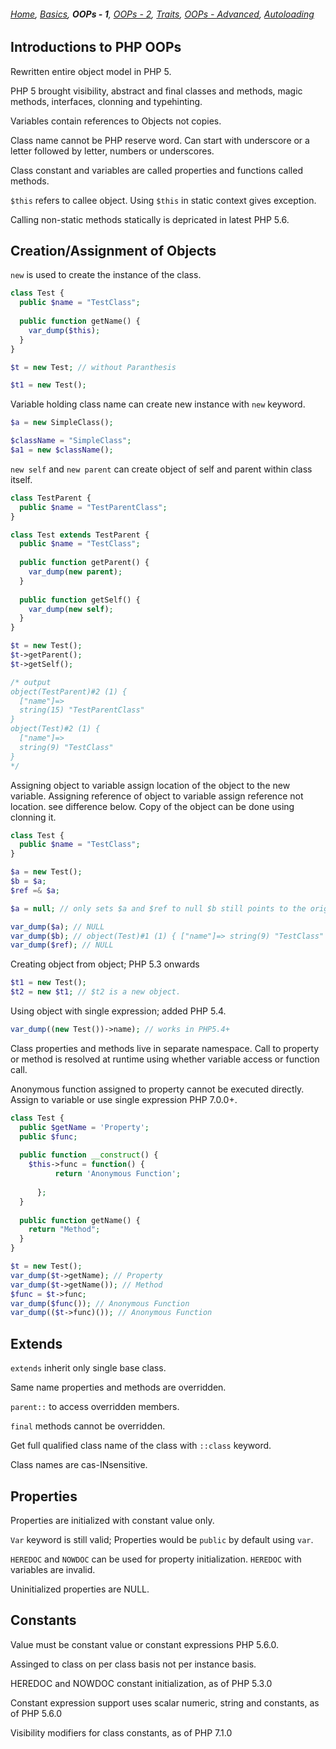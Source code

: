 ###### *[Home](https://tashbalrai.github.io)*, [Basics](https://tashbalrai.github.io/php/basics.html), **OOPs - 1**, [OOPs - 2](https://tashbalrai.github.io/php/oops/basics2.html), [Traits](https://tashbalrai.github.io/php/oops/traits.html), [OOPs - Advanced](https://tashbalrai.github.io/php/oops/advanced.html), [Autoloading](https://tashbalrai.github.io/php/oops/autoloading.html)

## Introductions to PHP OOPs
Rewritten entire object model in PHP 5.

PHP 5 brought visibility, abstract and final classes and methods, magic methods, interfaces, clonning and typehinting.

Variables contain references to Objects not copies.

Class name cannot be PHP reserve word. Can start with underscore or a letter followed by letter, numbers or underscores.

Class constant and variables are called properties and functions called methods.

```$this``` refers to callee object. Using ```$this``` in static context gives exception.

Calling non-static methods statically is depricated in latest PHP 5.6.

## Creation/Assignment of Objects
```new``` is used to create the instance of the class.

```php
class Test {
  public $name = "TestClass";
  
  public function getName() {
    var_dump($this);
  }
}

$t = new Test; // without Paranthesis

$t1 = new Test();
```

Variable holding class name can create new instance with ```new``` keyword.

```php
$a = new SimpleClass();

$className = "SimpleClass";
$a1 = new $className();
```

```new self``` and ```new parent``` can create object of self and parent within class itself.

```php
class TestParent {
  public $name = "TestParentClass";
}

class Test extends TestParent {
  public $name = "TestClass";
  
  public function getParent() {
    var_dump(new parent);
  }
  
  public function getSelf() {
    var_dump(new self);
  }
}

$t = new Test();
$t->getParent();
$t->getSelf();

/* output
object(TestParent)#2 (1) {
  ["name"]=>
  string(15) "TestParentClass"
}
object(Test)#2 (1) {
  ["name"]=>
  string(9) "TestClass"
}
*/
```

Assigning object to variable assign location of the object to the new variable.
Assigning reference of object to variable assign reference not location. see difference below.
Copy of the object can be done using clonning it.

```php
class Test {
  public $name = "TestClass";
}

$a = new Test();
$b = $a;
$ref =& $a;

$a = null; // only sets $a and $ref to null $b still points to the original object.

var_dump($a); // NULL
var_dump($b); // object(Test)#1 (1) { ["name"]=> string(9) "TestClass" }
var_dump($ref); // NULL
```

Creating object from object; PHP 5.3 onwards
```php
$t1 = new Test();
$t2 = new $t1; // $t2 is a new object.
```

Using object with single expression; added PHP 5.4.
```php
var_dump((new Test())->name); // works in PHP5.4+
```

Class properties and methods live in separate namespace. Call to property or method is resolved at runtime using whether variable access or function call.

Anonymous function assigned to property cannot be executed directly. Assign to variable or use single expression PHP 7.0.0+.

```php
class Test {
  public $getName = 'Property';
  public $func;
  
  public function __construct() {
    $this->func = function() { 
          return 'Anonymous Function';
          
      };
  }
  
  public function getName() {
    return "Method";
  }
}

$t = new Test();
var_dump($t->getName); // Property
var_dump($t->getName()); // Method
$func = $t->func;
var_dump($func()); // Anonymous Function
var_dump(($t->func)()); // Anonymous Function
```

## Extends
```extends``` inherit only single base class.

Same name properties and methods are overridden. 

```parent::``` to access overridden members. 

```final``` methods cannot be overridden.

Get full qualified class name of the class with ```::class``` keyword.

Class names are cas-INsensitive.

## Properties
Properties are initialized with constant value only.

```Var``` keyword is still valid; Properties would be ```public``` by default using ```var```.

```HEREDOC``` and ```NOWDOC``` can be used for property initialization. ```HEREDOC``` with variables are invalid.

Uninitialized properties are NULL.

## Constants
Value must be constant value or constant expressions PHP 5.6.0.

Assinged to class on per class basis not per instance basis.

HEREDOC and NOWDOC constant initialization, as of PHP 5.3.0

Constant expression support uses scalar numeric, string and constants, as of PHP 5.6.0 

Visibility modifiers for class constants, as of PHP 7.1.0





